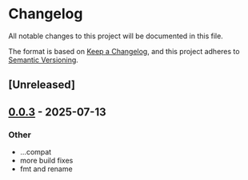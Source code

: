 # Changelog

All notable changes to this project will be documented in this file.

The format is based on [Keep a Changelog](https://keepachangelog.com/en/1.0.0/),
and this project adheres to [Semantic Versioning](https://semver.org/spec/v2.0.0.html).

## [Unreleased]

## [0.0.3](https://github.com/ocasazza/graph_generation_language/releases/tag/ggl_cli-v0.0.3) - 2025-07-13

### Other

- ...compat
- more build fixes
- fmt and rename

